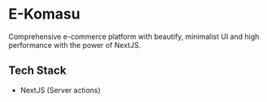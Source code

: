 # E-Komasu

Comprehensive e-commerce platform with beautify, minimalist UI and high performance with the power of NextJS.

## Tech Stack

- NextJS (Server actions)
